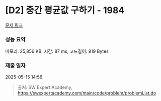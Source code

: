 # [D2] 중간 평균값 구하기 - 1984 

[문제 링크](https://swexpertacademy.com/main/code/problem/problemDetail.do?contestProbId=AV5Pw_-KAdcDFAUq) 

### 성능 요약

메모리: 25,856 KB, 시간: 87 ms, 코드길이: 919 Bytes

### 제출 일자

2025-05-15 14:56



> 출처: SW Expert Academy, https://swexpertacademy.com/main/code/problem/problemList.do